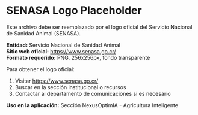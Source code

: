 # SENASA Logo Placeholder

Este archivo debe ser reemplazado por el logo oficial del Servicio Nacional de Sanidad Animal (SENASA).

**Entidad:** Servicio Nacional de Sanidad Animal  
**Sitio web oficial:** https://www.senasa.go.cr/  
**Formato requerido:** PNG, 256x256px, fondo transparente  

Para obtener el logo oficial:
1. Visitar https://www.senasa.go.cr/
2. Buscar en la sección institucional o recursos
3. Contactar al departamento de comunicaciones si es necesario

**Uso en la aplicación:** Sección NexusOptimIA - Agricultura Inteligente
